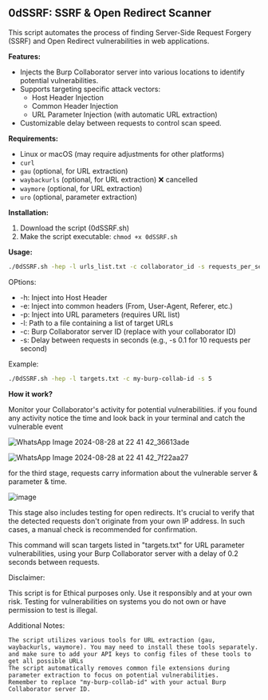 ## 0dSSRF: SSRF & Open Redirect Scanner

This script automates the process of finding Server-Side Request Forgery (SSRF) and Open Redirect vulnerabilities in web applications.

**Features:**

* Injects the Burp Collaborator server into various locations to identify potential vulnerabilities.
* Supports targeting specific attack vectors:
    * Host Header Injection
    * Common Header Injection
    * URL Parameter Injection (with automatic URL extraction)
* Customizable delay between requests to control scan speed.

**Requirements:**

* Linux or macOS (may require adjustments for other platforms)
* `curl`
* `gau` (optional, for URL extraction)
* `waybackurls` (optional, for URL extraction) ❌ cancelled
* `waymore` (optional, for URL extraction)
* `uro` (optional, parameter extraction)

**Installation:**

1. Download the script (0dSSRF.sh)
2. Make the script executable: `chmod +x 0dSSRF.sh`

**Usage:**

```bash
./0dSSRF.sh -hep -l urls_list.txt -c collaborator_id -s requests_per_second
```
OPtions:

* -h: Inject into Host Header
* -e: Inject into common headers (From, User-Agent, Referer, etc.)
* -p: Inject into URL parameters (requires URL list)
* -l: Path to a file containing a list of target URLs
* -c: Burp Collaborator server ID (replace with your collaborator ID)
* -s: Delay between requests in seconds (e.g., -s 0.1 for 10 requests per second)

Example:
```bash
./0dSSRF.sh -hep -l targets.txt -c my-burp-collab-id -s 5
```

**How it work?**

Monitor your Collaborator's activity for potential vulnerabilities. if you found any activity notice the time and look back in your terminal and catch the vulnerable event

 ![WhatsApp Image 2024-08-28 at 22 41 42_36613ade](https://github.com/user-attachments/assets/5f7de255-930c-4c3d-b435-2135bc3b665e)

![WhatsApp Image 2024-08-28 at 22 41 42_7f22aa27](https://github.com/user-attachments/assets/0eb10439-7124-464e-9eb3-9e377adfada7)

for the third stage, requests carry information about the vulnerable server & parameter & time.

![image](https://github.com/user-attachments/assets/a753d93a-0194-4229-9a0d-0a3332eb8ae5)

This stage also includes testing for open redirects. It's crucial to verify that the detected requests don't originate from your own IP address. In such cases, a manual check is recommended for confirmation.

This command will scan targets listed in "targets.txt" for URL parameter vulnerabilities, using your Burp Collaborator server with a delay of 0.2 seconds between requests.

Disclaimer:

This script is for Ethical purposes only. Use it responsibly and at your own risk. Testing for vulnerabilities on systems you do not own or have permission to test is illegal.

Additional Notes:
   
    The script utilizes various tools for URL extraction (gau, waybackurls, waymore). You may need to install these tools separately.
    and make sure to add your API keys to config files of these tools to get all possible URLs
    The script automatically removes common file extensions during parameter extraction to focus on potential vulnerabilities.
    Remember to replace "my-burp-collab-id" with your actual Burp Collaborator server ID.
